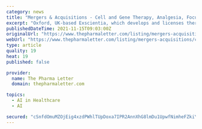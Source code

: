 ```yaml
---
category: news
title: "Mergers & Acquisitions - Cell and Gene Therapy, Analgesia, Focus On"
excerpt: "Oxford, UK-based Exscientia, which develops and licenses therapies designed with its artificial intelligence (AI) drug discovery platform, today announced the pricing of its upsized initial public offering (IPO) in the USA of 13,850,000 American Depositary Shares (ADSs) representing 13,850,000 ordinary shares at an initial public offering price of $22.00 per ADS, for total gross proceeds of around $304.7 million."
publishedDateTime: 2021-11-15T09:03:00Z
originalUrl: "https://www.thepharmaletter.com/listing/mergers-acquisitions/cell-and-gene-therapy-analgesia-focus-on?tagid[]=34788&tagid[]=8130&tagid[]=39347"
webUrl: "https://www.thepharmaletter.com/listing/mergers-acquisitions/cell-and-gene-therapy-analgesia-focus-on?tagid[]=34788&tagid[]=8130&tagid[]=39347"
type: article
quality: 19
heat: 19
published: false

provider:
  name: The Pharma Letter
  domain: thepharmaletter.com

topics:
  - AI in Healthcare
  - AI

secured: "cSnfdOmuMZOjEig4xzdPWhlTUpDoxa7IPR2AnnXhG8lmDu1UpwfNimheFZkiYZ64/EUnXmWhP6WJ3bMFZJF3YlWiRjvKZ5wrPvSkFV58mAAzd7EKrJJPLU8l9xpgGITMt28DmaIRhkn/2juGsp8GKMNYmBd3x2Zev8w9Trf6SmFRL0I5ZbO8d117Zx6z9fEetr37AVc/60gIY6QBx4ZVcPzG2MxRnS+XG5ml+RFkd3JELFo5uyPktZXWlU+QvGAjZoNx4bwD/GFd/+kgYLGlzm1ojbmqe9jvKWwyTDJYdKG84CNUJxWD8cGGmDKF+SzdcDYlVH4FMRve+XNaTZZCwRZr23TNuIAS4JCeUWfrLsk=;Y/2ryFEcxETIojkf68sSQw=="
---
```


